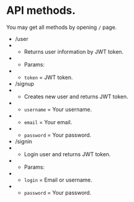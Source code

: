 # API methods.
You may get all methods by opening `/` page.

- /user
- - Returns user information by JWT token.
- - Params:
- - `token` = JWT token.
- /signup
- - Creates new user and returns JWT token.
- - `username` = Your username.
- - `email` = Your email.
- - `password` = Your password.
- /signin
- - Login user and returns JWT token.
- - Params:
- - `login` = Email or username.
- - `password` = Your password.